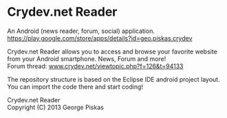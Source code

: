 Crydev.net Reader
=================

An Android (news reader, forum, social) application. <br> https://play.google.com/store/apps/details?id=geo.piskas.crydev

Crydev.net Reader allows you to access and browse your favorite website from your Android smartphone. News, Forum and more! <br> Forum thread: www.crydev.net/viewtopic.php?f=126&t=94133

The repository structure is based on the Eclipse IDE android project layout. You can import the code there and start coding!

Crydev.net Reader <br> Copyright (C) 2013  George Piskas 
